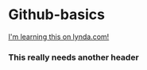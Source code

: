 Github-basics
========================
[I'm learning this on lynda.com!](http://www.lynda.com)

### This really needs another header
